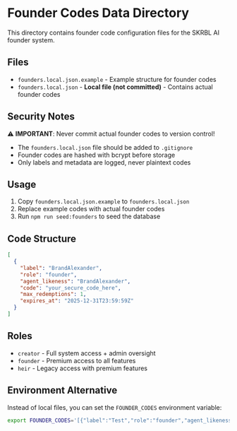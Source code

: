 # Founder Codes Data Directory

This directory contains founder code configuration files for the SKRBL AI founder system.

## Files

- `founders.local.json.example` - Example structure for founder codes
- `founders.local.json` - **Local file (not committed)** - Contains actual founder codes

## Security Notes

⚠️ **IMPORTANT**: Never commit actual founder codes to version control!

- The `founders.local.json` file should be added to `.gitignore`
- Founder codes are hashed with bcrypt before storage
- Only labels and metadata are logged, never plaintext codes

## Usage

1. Copy `founders.local.json.example` to `founders.local.json`
2. Replace example codes with actual founder codes
3. Run `npm run seed:founders` to seed the database

## Code Structure

```json
[
  {
    "label": "BrandAlexander",
    "role": "founder",
    "agent_likeness": "BrandAlexander", 
    "code": "your_secure_code_here",
    "max_redemptions": 1,
    "expires_at": "2025-12-31T23:59:59Z"
  }
]
```

## Roles

- `creator` - Full system access + admin oversight
- `founder` - Premium access to all features
- `heir` - Legacy access with premium features

## Environment Alternative

Instead of local files, you can set the `FOUNDER_CODES` environment variable:

```bash
export FOUNDER_CODES='[{"label":"Test","role":"founder","agent_likeness":"Percy","code":"test123"}]'
```